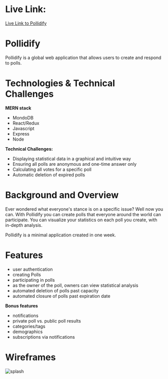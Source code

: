# Live Link:
[Live Link to Pollidify](https://warm-crag-62563.herokuapp.com)

# Pollidify
Pollidify is a global web application that allows users to create and respond to polls.

# Technologies & Technical Challenges
**MERN stack**
* MondoDB
* React/Redux
* Javascript
* Express 
* Node

**Technical Challenges:**
* Displaying statistical data in a graphical and intuitive way
* Ensuring all polls are anonymous and one-time answer only
* Calculating all votes for a specific poll
* Automatic deletion of expired polls

# Background and Overview
Ever wondered what everyone's stance is on a specific issue? Well now you can. With Pollidify you can create polls that everyone 
around the world can participate. You can visualize your statistics on each poll you create, with in-depth analysis.

Pollidify is a minimal application created in one week. 

# Features
* user authentication
* creating Polls
* participating in polls
* as the owner of the poll, owners can view statistical analysis
* automated deletion of polls past capacity
* automated closure of polls past expiration date

**Bonus features**
* notifications
* private poll vs. public poll results
* categories/tags
* demographics
* subscriptions via notifications

# Wireframes
![splash]()


